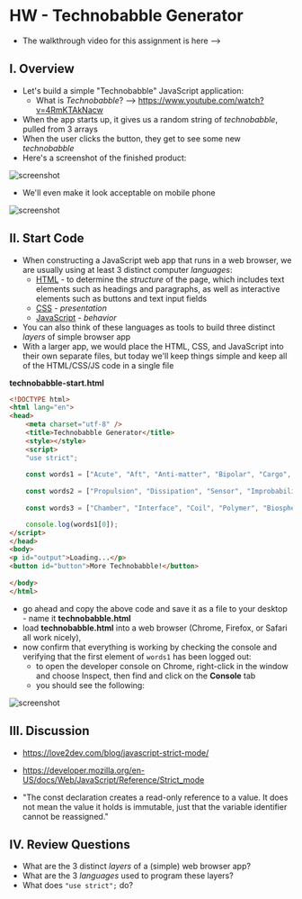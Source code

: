 # HW - Technobabble Generator

- The walkthrough video for this assignment is here --> 

## I. Overview

- Let's build a simple "Technobabble" JavaScript application:
  - What is *Technobabble*? --> https://www.youtube.com/watch?v=4RmKTAkNacw
- When the app starts up, it gives us a random string of *technobabble*, pulled from 3 arrays
- When the user clicks the button, they get to see some new *technobabble*
- Here's a screenshot of the finished product:

![screenshot](./_images/HW-technobabble-1.jpg)

- We'll even make it look acceptable on mobile phone

![screenshot](./_images/HW-technobabble-2.jpg)


## II. Start Code

- When constructing a JavaScript web app that runs in a web browser, we are usually using at least 3 distinct computer *languages*:
  - [HTML](https://developer.mozilla.org/en-US/docs/Web/HTML) - to determine the *structure* of the page, which includes text elements such as headings and paragraphs, as well as interactive elements such as buttons and text input fields
  - [CSS](https://developer.mozilla.org/en-US/docs/Web/CSS) - *presentation*
  - [JavaScript](https://developer.mozilla.org/en-US/docs/Web/JavaScript) - *behavior*
- You can also think of these languages as tools to build three distinct *layers* of simple browser app
- With a larger app, we would place the HTML, CSS, and JavaScript into their own separate files, but today we'll keep things simple and keep all of the HTML/CSS/JS code in a single file 
  

**technobabble-start.html**
```html
<!DOCTYPE html>
<html lang="en">
<head>
	<meta charset="utf-8" />
	<title>Technobabble Generator</title>
	<style></style>
	<script>
	"use strict";
	
	const words1 = ["Acute", "Aft", "Anti-matter", "Bipolar", "Cargo", "Command", "Communication", "Computer", "Deuterium", "Dorsal", "Emergency", "Engineering", "Environmental", "Flight", "Fore", "Guidance", "Heat", "Impulse", "Increased", "Inertial", "Infinite", "Ionizing", "Isolinear", "Lateral", "Linear", "Matter", "Medical", "Navigational", "Optical", "Optimal", "Optional", "Personal", "Personnel", "Phased", "Reduced", "Science", "Ship's", "Shuttlecraft", "Structural", "Subspace", "Transporter", "Ventral"];
	
	const words2 = ["Propulsion", "Dissipation", "Sensor", "Improbability", "Buffer", "Graviton", "Replicator", "Matter", "Anti-matter", "Organic", "Power", "Silicon", "Holographic", "Transient", "Integrity", "Plasma", "Fusion", "Control", "Access", "Auto", "Destruct", "Isolinear", "Transwarp", "Energy", "Medical", "Environmental", "Coil", "Impulse", "Warp", "Phaser", "Operating", "Photon", "Deflector", "Integrity", "Control", "Bridge", "Dampening", "Display", "Beam", "Quantum", "Baseline", "Input"];
	
	const words3 = ["Chamber", "Interface", "Coil", "Polymer", "Biosphere", "Platform", "Thruster", "Deflector", "Replicator", "Tricorder", "Operation", "Array", "Matrix", "Grid", "Sensor", "Mode", "Panel", "Storage", "Conduit", "Pod", "Hatch", "Regulator", "Display", "Inverter", "Spectrum", "Generator", "Cloud", "Field", "Terminal", "Module", "Procedure", "System", "Diagnostic", "Device", "Beam", "Probe", "Bank", "Tie-In", "Facility", "Bay", "Indicator", "Cell"];

	console.log(words1[0]);
</script>
</head>
<body>
<p id="output">Loading...</p>
<button id="button">More Technobabble!</button>
	
</body>
</html>
```

- go ahead and copy the above code and save it as a file to your desktop - name it **technobabble.html**  
- load **technobabble.html** into a web browser (Chrome, Firefox, or Safari all work nicely), 
- now confirm that everything is working by checking the console and verifying that the first element of `words1` has been logged out:
  - to open the developer console on Chrome, right-click in the window and choose Inspect, then find and click on the **Console** tab
  - you should see the following:

![screenshot](./_images/HW-technobabble-3.jpg)

## III. Discussion

- https://love2dev.com/blog/javascript-strict-mode/
- https://developer.mozilla.org/en-US/docs/Web/JavaScript/Reference/Strict_mode

- "The const declaration creates a read-only reference to a value. It does not mean the value it holds is immutable, just that the variable identifier cannot be reassigned."

## IV. Review Questions

- What are the 3 distinct *layers* of a (simple) web browser app?
- What are the 3 *languages* used to program these layers?
- What does `"use strict";` do?

